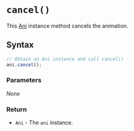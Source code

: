 # `cancel()`
This [Ani](/firedom/api/ani/Ani/README.md) instance method cancels the animation.

## Syntax

```js
// Obtain an Ani instance and call cancel()
ani.cancel();
```

### Parameters
*None*

### Return
+ `Ani` - The `ani` instance.
